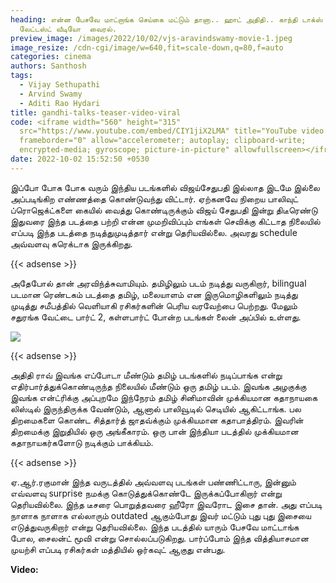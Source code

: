 ```yaml
---
heading: என்ன பேசவே மாட்றாங்க செய்கை மட்டும் தானா.. ஹாட் அதிதி.. காந்தி டாக்ஸ்
  லேட்டஸ்ட் வீடியோ  வைரல்.
preview_image: /images/2022/10/02/vjs-aravindswamy-movie-1.jpeg
image_resize: /cdn-cgi/image/w=640,fit=scale-down,q=80,f=auto
categories: cinema
authors: Santhosh
tags:
  - Vijay Sethupathi
  - Arvind Swamy
  - Aditi Rao Hydari
title: gandhi-talks-teaser-video-viral
code: <iframe width="560" height="315"
  src="https://www.youtube.com/embed/CIY1jiX2LMA" title="YouTube video player"
  frameborder="0" allow="accelerometer; autoplay; clipboard-write;
  encrypted-media; gyroscope; picture-in-picture" allowfullscreen></iframe>
date: 2022-10-02 15:52:50 +0530
---
```

இப்போ போக போக வரும் இந்திய படங்களில் விஜய்சேதுபதி இல்லாத இடமே இல்லை அப்படிங்கிற எண்ணத்தை கொண்டுவந்து விட்டார். ஏற்கனவே நிறைய பாலிவுட் ப்ரொஜெக்ட்களை கையில் வைத்து கொண்டிருக்கும் விஜய் சேதுபதி இன்று திடீரெண்டு இதுவரை இந்த படத்தை பற்றி என்ன முமறிவிப்பும் எங்கள் செவிக்கு கிட்டாத நிலையில் எப்படி இந்த படத்தை நடித்துமுடித்தார் என்று தெரியவில்லை. அவரது schedule அவ்வளவு கரெக்டாக இருக்கிறது.

{{< adsense >}}

அதேபோல் தான் அரவிந்த்சுவாமியும். தமிழிலும் படம் நடித்து வருகிறார், bilingual படமான ரெண்டகம் படத்தை தமிழ், மலையாளம் என இருமொழிகளிலும் நடித்து முடித்து சமீபத்தில் வெளியாகி ரசிகர்களின் பெரிய வரவேற்பை பெற்றது. மேலும் சதுரங்க வேட்டை பார்ட் 2, கள்ளபார்ட் போன்ற படங்கள் லைன் அப்பில் உள்ளது.  

![](/images/2022/10/02/vjs-aravindswamy-movie.jpeg)

{{< adsense >}}

அதிதி ராவ் இவங்க எப்போடா மீண்டும் தமிழ் படங்களில் நடிப்பாங்க என்று எதிர்பார்த்துக்கொண்டிருந்த நிலையில் மீண்டும் ஒரு தமிழ் படம். இவங்க அழகுக்கு இவங்க என்ட்ரிக்கு அப்புறமே இந்நேரம் தமிழ் சினிமாவின் முக்கியமான கதாநாயகை லிஸ்டில் இருந்திருக்க வேண்டும், ஆனால் பாலிவூடில் செடியில் ஆகிட்டாங்க. பல திறமைகளை கொண்ட சித்தார்த் ஜாதவ்க்கும் முக்கியமான கதாபாத்திரம். இவரின் திறமைக்கு இறுதியில் ஒரு அங்கீகாரம். ஒரு பான் இந்தியா படத்தில் முக்கியமான கதாநாயகர்களோடு நடிக்கும் பாக்கியம்.

{{< adsense >}}

ஏ.ஆர்.ரகுமான் இந்த வருடத்தில் அவ்வளவு படங்கள் பண்ணிட்டாரு, இன்னும் எவ்வளவு surprise நமக்கு கொடுத்துக்கொண்டே இருக்கப்போகிறார் என்று தெரியவில்லை. இந்த டீசரை பொறுத்தவரை ஹீரோ இவரோட இசை தான். அது எப்படி நாளாக நாளாக எல்லாரும் outdated ஆகும்போது இவர் மட்டும் புது புது இசையை எடுத்துவருகிறார் என்று தெரியவில்லை. இந்த படத்தில் யாரும் பேசவே மாட்டாங்க போல, சைலன்ட் மூவி என்று சொல்லப்படுகிறது. பார்ப்போம் இந்த வித்தியாசமான முயற்சி எப்படி ரசிகர்கள் மத்தியில் ஒர்கவுட் ஆகுது என்பது.

**V﻿ideo:**